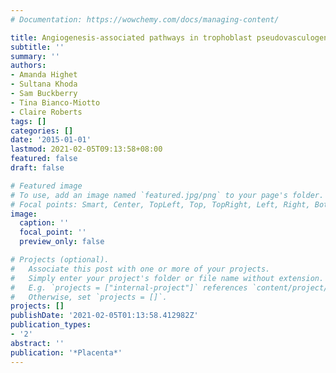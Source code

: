 ```yaml
---
# Documentation: https://wowchemy.com/docs/managing-content/

title: Angiogenesis-associated pathways in trophoblast pseudovasculogenesis
subtitle: ''
summary: ''
authors:
- Amanda Highet
- Sultana Khoda
- Sam Buckberry
- Tina Bianco-Miotto
- Claire Roberts
tags: []
categories: []
date: '2015-01-01'
lastmod: 2021-02-05T09:13:58+08:00
featured: false
draft: false

# Featured image
# To use, add an image named `featured.jpg/png` to your page's folder.
# Focal points: Smart, Center, TopLeft, Top, TopRight, Left, Right, BottomLeft, Bottom, BottomRight.
image:
  caption: ''
  focal_point: ''
  preview_only: false

# Projects (optional).
#   Associate this post with one or more of your projects.
#   Simply enter your project's folder or file name without extension.
#   E.g. `projects = ["internal-project"]` references `content/project/deep-learning/index.md`.
#   Otherwise, set `projects = []`.
projects: []
publishDate: '2021-02-05T01:13:58.412982Z'
publication_types:
- '2'
abstract: ''
publication: '*Placenta*'
---
```

